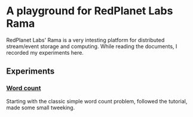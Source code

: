 # A playground for RedPlanet Labs Rama

RedPlanet Labs' Rama is a very intesting platform for distributed stream/event storage and computing. While reading the documents, I recorded my experiments here.

## Experiments

### [Word count](doc/word_count.md)

Starting with the classic simple word count problem, followed the tutorial, made some small tweeking.
